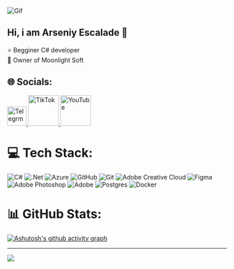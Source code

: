 <p>
  <img src="https://steamuserimages-a.akamaihd.net/ugc/19798270914755646/2EDC82ED4F6428055D14C2DDF6F5355A938BD165/?imw=630&imh=306&ima=fit&impolicy=Letterbox&imcolor=%23000000&letterbox=true" alt="Gif">
</p>

## Hi, i am Arseniy Escalade 👋

⭐️ Begginer C# developer<br/>
🧠 Owner of Moonlight Soft<br/>

## 🌐 Socials:
<p>
  <a href="https://t.me/escal3deit" target="_blank">
    <img src="https://timeweb.com/ru/community/article/98/98e9fc61a221ce87c7b7b4f047c627f8.jpg" width="44" height="44" alt="Telegrm" />
  <a/> 
  <a href="https://www.tiktok.com/@escal3de" target="_blank">
    <img src="https://camo.githubusercontent.com/d7f439745f1072a6143a4032153968c954f38ddd9a0752a7c3862882c8f44813/68747470733a2f2f696d672e736869656c64732e696f2f62616467652f54696b546f6b2d2532333030303030302e7376673f6c6f676f3d54696b546f6b266c6f676f436f6c6f723d7768697465" width="70" height="70" alt="TikTok" />
  <a/> 
  <a href="https://www.youtube.com/@escal3de" target="_blank">
    <img src="https://img.shields.io/badge/YouTube-%23FF0000.svg?logo=YouTube&logoColor=white" width="70" height="70" alt="YouTube" />
  <a/> 
<p/>

# 💻 Tech Stack:
![C#](https://img.shields.io/badge/c%23-%23239120.svg?style=for-the-badge&logo=csharp&logoColor=white) ![.Net](https://img.shields.io/badge/.NET-5C2D91?style=for-the-badge&logo=.net&logoColor=white) ![Azure](https://img.shields.io/badge/azure-%230072C6.svg?style=for-the-badge&logo=microsoftazure&logoColor=white) ![GitHub](https://img.shields.io/badge/github-%23121011.svg?style=for-the-badge&logo=github&logoColor=white) ![Git](https://img.shields.io/badge/git-%23F05033.svg?style=for-the-badge&logo=git&logoColor=white) ![Adobe Creative Cloud](https://img.shields.io/badge/Adobe%20Creative%20Cloud-DA1F26.svg?style=for-the-badge&logo=Adobe%20Creative%20Cloud&logoColor=white) ![Figma](https://img.shields.io/badge/figma-%23F24E1E.svg?style=for-the-badge&logo=figma&logoColor=white) ![Adobe Photoshop](https://img.shields.io/badge/adobe%20photoshop-%2331A8FF.svg?style=for-the-badge&logo=adobe%20photoshop&logoColor=white) ![Adobe](https://img.shields.io/badge/adobe-%23FF0000.svg?style=for-the-badge&logo=adobe&logoColor=white) ![Postgres](https://img.shields.io/badge/postgres-%23316192.svg?style=for-the-badge&logo=postgresql&logoColor=white) ![Docker](https://img.shields.io/badge/docker-%230db7ed.svg?style=for-the-badge&logo=docker&logoColor=white)
# 📊 GitHub Stats:
[![Ashutosh's github activity graph](https://github-readme-activity-graph.vercel.app/graph?username=escal3de&theme=high-contrast)](https://github.com/ashutosh00710/github-readme-activity-graph)

---
[![](https://visitcount.itsvg.in/api?id=escal3de&icon=0&color=1)](https://visitcount.itsvg.in)

<!-- Proudly created with GPRM ( https://gprm.itsvg.in ) -->
